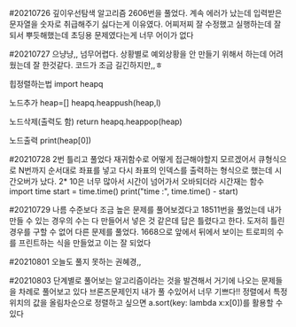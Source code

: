 #20210726
깊이우선탐색 알고리즘 2606번을 풀었다.
계속 에러가 났는데 입력받은 문자열을 숫자로 취급해주기 싫다는게 이유였다.
어찌저찌 잘 수정했고 실행하는데 잘 되서 뿌듯해했는데 초딩용 문제였다는게 너무 어이가 없다

#20210727
으냥냥,, 넘무어렵다. 상황별로 예외상황을 안 만들기 위해서 하는데 어려웠는데 잘 한것같다.
코드가 조금 길긴하지만,,ㅎ

힙정렬하는법
import heapq

노드추가
heap=[]
heapq.heappush(heap,l)

노드삭제(출력도 함)
return heapq.heappop(heap)

노드출력
print(heap[0])

#20210728
2번 틀리고 풀었다 재귀함수로 어떻게 접근해야할지 모르겠어서 큐형식으로 N번까지 순서대로 좌표를 넣고 다시 좌표의 인덱스를 출력하는 형식으로 했는데 시간오버가 났다. 2* 10은 너무 많아서 시간이 넘어가서 오바되더라
시간재는 함수 
import time
start = time.time()
print("time :", time.time() - start)

#20210729
나름 수준보다 조금 높은 문제를 풀어보겠다고 18511번을 풀었는데 내가 만들 수 있는 경우의 수는 다 만들어서 넣은 것 같은데 답은 틀렸다고 한다.
도저히 틀린 경우를 구할 수 없어 다른 문제를 풀었다.
1668으로 앞에서 뒤에서 보이는 트로피의 수를 프린트하는 식을 만들었고 이는 잘 되었다

#20210801 오늘도 풀지 못하는 권혜경,,

#20210803
단계별로 풀어보는 알고리즘이라는 것을 발견해서 거기에 나오는 문제들을 차례로 풀어보고 있다
브론즈문제인지 내가 풀 수있어서 너무 기쁘다!!
정렬에서 특정 위치의 값을 올림차순으로 정렬하고 싶으면
a.sort(key: lambda x:x[0])를 활용할 수 있다
